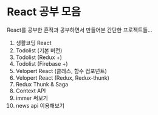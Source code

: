 # React 공부 모음
React를 공부한 흔적과 공부하면서 만들어본 간단한 프로젝트들...
1. 생활코딩 React
2. Todolist (기본 버전)
3. Todolist (Redux +)
4. Todolist (Firebase +)
5. Velopert React (클래스, 함수 컴포넌트)
6. Velopert React (Redux, Redux-thunk)
7. Redux Thunk & Saga
8. Context API
9. immer 써보기
10. news api 이용해보기
